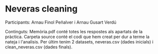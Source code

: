 # Neveras cleaning
Participants: Arnau Finol Peñalver i Arnau Gusart Verdú 


Continguts: Memòria.pdf conté totes les respostes als apartats de la pràctica. Carpeta source conté el codi que hem creat per dur a terme la nateja i l'analisis. Per últim tenim 2 datasets, neveras.csv (dades inicials) i clean_neveras.csv (dades finals).

